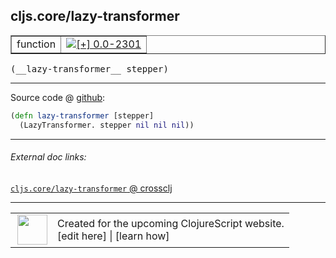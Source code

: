 ## cljs.core/lazy-transformer



 <table border="1">
<tr>
<td>function</td>
<td><a href="https://github.com/cljsinfo/cljs-api-docs/tree/0.0-2301"><img valign="middle" alt="[+] 0.0-2301" title="Added in 0.0-2301" src="https://img.shields.io/badge/+-0.0--2301-lightgrey.svg"></a> </td>
</tr>
</table>


 <samp>
(__lazy-transformer__ stepper)<br>
</samp>

---







Source code @ [github](https://github.com/clojure/clojurescript/blob/r3169/src/cljs/cljs/core.cljs#L3412-L3413):

```clj
(defn lazy-transformer [stepper]
  (LazyTransformer. stepper nil nil nil))
```

<!--
Repo - tag - source tree - lines:

 <pre>
clojurescript @ r3169
└── src
    └── cljs
        └── cljs
            └── <ins>[core.cljs:3412-3413](https://github.com/clojure/clojurescript/blob/r3169/src/cljs/cljs/core.cljs#L3412-L3413)</ins>
</pre>

-->

---



###### External doc links:

[`cljs.core/lazy-transformer` @ crossclj](http://crossclj.info/fun/cljs.core.cljs/lazy-transformer.html)<br>

---

 <table>
<tr><td>
<img valign="middle" align="right" width="48px" src="http://i.imgur.com/Hi20huC.png">
</td><td>
Created for the upcoming ClojureScript website.<br>
[edit here] | [learn how]
</td></tr></table>

[edit here]:https://github.com/cljsinfo/cljs-api-docs/blob/master/cljsdoc/cljs.core_lazy-transformer.cljsdoc
[learn how]:https://github.com/cljsinfo/cljs-api-docs/wiki/cljsdoc-files

<!--

This information was too distracting to show to readers, but I'll leave it
commented here since it is helpful to:

- pretty-print the data used to generate this document
- and show how to retrieve that data



The API data for this symbol:

```clj
{:ns "cljs.core",
 :name "lazy-transformer",
 :type "function",
 :signature ["[stepper]"],
 :source {:code "(defn lazy-transformer [stepper]\n  (LazyTransformer. stepper nil nil nil))",
          :title "Source code",
          :repo "clojurescript",
          :tag "r3169",
          :filename "src/cljs/cljs/core.cljs",
          :lines [3412 3413]},
 :full-name "cljs.core/lazy-transformer",
 :full-name-encode "cljs.core_lazy-transformer",
 :history [["+" "0.0-2301"]]}

```

Retrieve the API data for this symbol:

```clj
;; from Clojure REPL
(require '[clojure.edn :as edn])
(-> (slurp "https://raw.githubusercontent.com/cljsinfo/cljs-api-docs/catalog/cljs-api.edn")
    (edn/read-string)
    (get-in [:symbols "cljs.core/lazy-transformer"]))
```

-->
